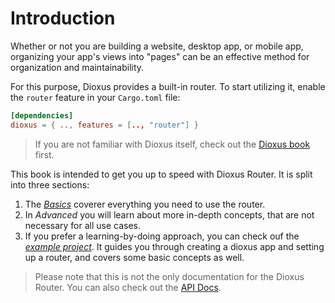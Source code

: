 # Introduction
Whether or not you are building a website, desktop app, or mobile app,
organizing your app's views into "pages" can be an effective method for
organization and maintainability.

For this purpose, Dioxus provides a built-in router. To start utilizing it,
enable the `router` feature in your `Cargo.toml` file:
```toml
[dependencies]
dioxus = { .., features = [.., "router"] }
```

> If you are not familiar with Dioxus itself, check out the [Dioxus book][db]
> first.

This book is intended to get you up to speed with Dioxus Router. It is split
into three sections:
1. The _[Basics](./basics/adding-the-router.md)_ coverer everything you need to
   use the router.
2. In _Advanced_ you will learn about more in-depth concepts, that are not
   necessary for all use cases.
3. If you prefer a learning-by-doing approach, you can check ouf the
   _[example project](./example/introduction.md)_. It guides you through
   creating a dioxus app and setting up a router, and covers some basic concepts
   as well.

> Please note that this is not the only documentation for the Dioxus Router. You
> can also check out the [API Docs][api].

[api]: https://docs.rs/dioxus-router/
[Basics]: /basics/adding-the-router.md
[db]: https://dioxuslabs.com/guide/
[example project]: /example/index.md
